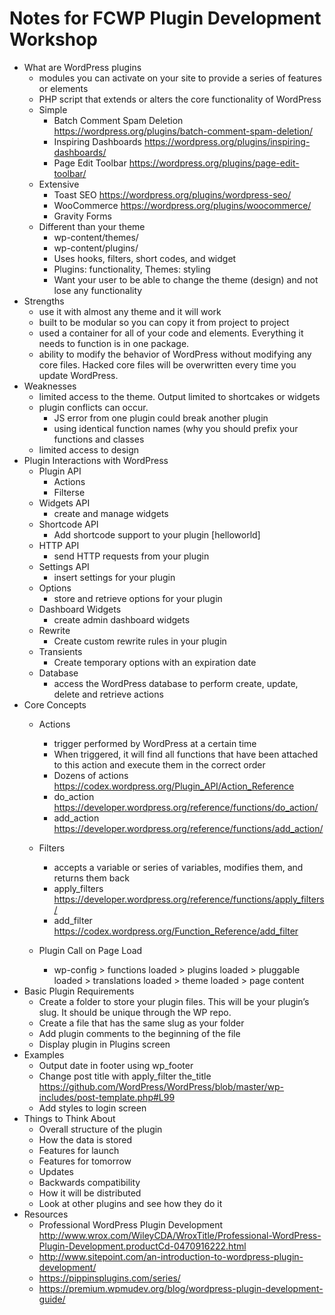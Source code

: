 # Notes for FCWP Plugin Development Workshop 

- What are WordPress plugins
    - modules you can activate on your site to provide a series of features or elements
    - PHP script that extends or alters the core functionality of WordPress
    - Simple
        - Batch Comment Spam Deletion https://wordpress.org/plugins/batch-comment-spam-deletion/
        - Inspiring Dashboards https://wordpress.org/plugins/inspiring-dashboards/
        - Page Edit Toolbar https://wordpress.org/plugins/page-edit-toolbar/
    - Extensive
        - Toast SEO https://wordpress.org/plugins/wordpress-seo/
        - WooCommerce https://wordpress.org/plugins/woocommerce/
        - Gravity Forms
    - Different than your theme
        - wp-content/themes/
        - wp-content/plugins/
        - Uses hooks, filters, short codes, and widget
        - Plugins: functionality, Themes: styling
        - Want your user to be able to change the theme (design) and not lose any functionality
- Strengths
    - use it with almost any theme and it will work
    - built to be modular so you can copy it from project to project
    - used a container for all of your code and elements. Everything it needs to function is in one package.
    - ability to modify the behavior of WordPress without modifying any core files. Hacked core files will be overwritten every time you update WordPress.
- Weaknesses
    - limited access to the theme. Output limited to shortcakes or widgets
    - plugin conflicts can occur.
        - JS error from one plugin could break another plugin
        - using identical function names (why you should prefix your functions and classes
    - limited access to design
- Plugin Interactions with WordPress
    - Plugin API
        - Actions
        - Filterse
    - Widgets API
        - create and manage widgets
    - Shortcode API
        - Add shortcode support to your plugin [helloworld]
    - HTTP API
        - send HTTP requests from your plugin
    - Settings API
        - insert settings for your plugin
    - Options
        - store and retrieve options for your plugin
    - Dashboard Widgets
        - create admin dashboard widgets
    - Rewrite
        - Create custom rewrite rules in your plugin
    - Transients
        - Create temporary options with an expiration date
    - Database
        - access the WordPress database to perform create, update, delete and retrieve actions
- Core Concepts
    - Actions
        - trigger performed by WordPress at a certain time
        - When triggered, it will find all functions that have been attached to this action and execute them in the correct order
        - Dozens of actions https://codex.wordpress.org/Plugin_API/Action_Reference
        - do_action https://developer.wordpress.org/reference/functions/do_action/
        - add_action https://developer.wordpress.org/reference/functions/add_action/
    - Filters
        - accepts a variable or series of variables, modifies them, and returns them back
        - apply_filters https://developer.wordpress.org/reference/functions/apply_filters/
        - add_filter https://codex.wordpress.org/Function_Reference/add_filter

    - Plugin Call on Page Load
        - wp-config > functions loaded > plugins loaded > pluggable loaded > translations loaded > theme loaded > page content
- Basic Plugin Requirements
    - Create a folder to store your plugin files. This will be your plugin’s slug. It should be unique through the WP repo.
    - Create a file that has the same slug as your folder
    - Add plugin comments to the beginning of the file
    - Display plugin in Plugins screen
- Examples
    - Output date in footer using wp_footer
    - Change post title with apply_filter the_title https://github.com/WordPress/WordPress/blob/master/wp-includes/post-template.php#L99
    - Add styles to login screen
- Things to Think About
    - Overall structure of the plugin
    - How the data is stored
    - Features for launch
    - Features for tomorrow
    - Updates
    - Backwards compatibility
    - How it will be distributed
    - Look at other plugins and see how they do it
- Resources
    - Professional WordPress Plugin Development http://www.wrox.com/WileyCDA/WroxTitle/Professional-WordPress-Plugin-Development.productCd-0470916222.html
    - http://www.sitepoint.com/an-introduction-to-wordpress-plugin-development/
    - https://pippinsplugins.com/series/
    - https://premium.wpmudev.org/blog/wordpress-plugin-development-guide/
